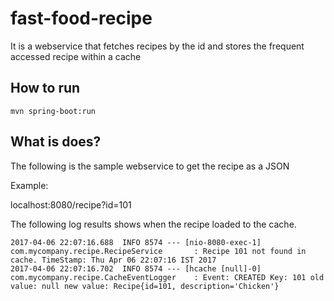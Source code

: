 # fast-food-recipe
It is a webservice that fetches recipes by the id and stores the frequent accessed recipe within a cache

## How to run

```
mvn spring-boot:run
```

## What is does?

The following is the sample webservice to get the recipe as a JSON


Example:

localhost:8080/recipe?id=101

The following log results shows when the recipe loaded to the cache.

```
2017-04-06 22:07:16.688  INFO 8574 --- [nio-8080-exec-1] com.mycompany.recipe.RecipeService       : Recipe 101 not found in cache. TimeStamp: Thu Apr 06 22:07:16 IST 2017
2017-04-06 22:07:16.702  INFO 8574 --- [hcache [null]-0] com.mycompany.recipe.CacheEventLogger    : Event: CREATED Key: 101 old value: null new value: Recipe{id=101, description='Chicken'}
```